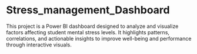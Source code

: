 # Stress_management_Dashboard
This project is a Power BI dashboard designed to analyze and visualize factors affecting student mental stress levels. It highlights patterns, correlations, and actionable insights to improve well-being and performance through interactive visuals.
